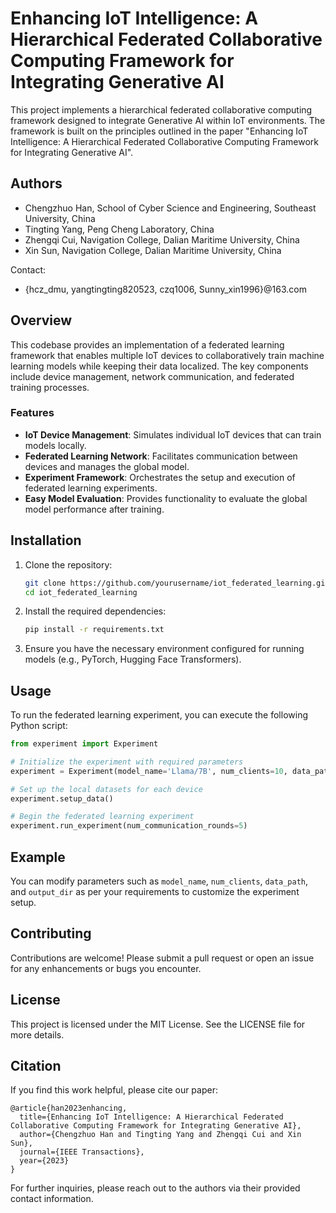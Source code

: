 # Enhancing IoT Intelligence: A Hierarchical Federated Collaborative Computing Framework for Integrating Generative AI

This project implements a hierarchical federated collaborative computing framework designed to integrate Generative AI within IoT environments. The framework is built on the principles outlined in the paper "Enhancing IoT Intelligence: A Hierarchical Federated Collaborative Computing Framework for Integrating Generative AI".

## Authors

- Chengzhuo Han, School of Cyber Science and Engineering, Southeast University, China
- Tingting Yang, Peng Cheng Laboratory, China
- Zhengqi Cui, Navigation College, Dalian Maritime University, China
- Xin Sun, Navigation College, Dalian Maritime University, China

Contact: 
- {hcz\_dmu, yangtingting820523, czq1006, Sunny\_xin1996}@163.com

## Overview

This codebase provides an implementation of a federated learning framework that enables multiple IoT devices to collaboratively train machine learning models while keeping their data localized. The key components include device management, network communication, and federated training processes.

### Features

- **IoT Device Management**: Simulates individual IoT devices that can train models locally.
- **Federated Learning Network**: Facilitates communication between devices and manages the global model.
- **Experiment Framework**: Orchestrates the setup and execution of federated learning experiments.
- **Easy Model Evaluation**: Provides functionality to evaluate the global model performance after training.

## Installation

1. Clone the repository:
   ```bash
   git clone https://github.com/yourusername/iot_federated_learning.git
   cd iot_federated_learning
   ```

2. Install the required dependencies:
   ```bash
   pip install -r requirements.txt
   ```

3. Ensure you have the necessary environment configured for running models (e.g., PyTorch, Hugging Face Transformers).

## Usage

To run the federated learning experiment, you can execute the following Python script:

```python
from experiment import Experiment

# Initialize the experiment with required parameters
experiment = Experiment(model_name='Llama/7B', num_clients=10, data_path='./data', output_dir='./output')

# Set up the local datasets for each device
experiment.setup_data()

# Begin the federated learning experiment
experiment.run_experiment(num_communication_rounds=5)
```

## Example

You can modify parameters such as `model_name`, `num_clients`, `data_path`, and `output_dir` as per your requirements to customize the experiment setup.

## Contributing

Contributions are welcome! Please submit a pull request or open an issue for any enhancements or bugs you encounter.

## License

This project is licensed under the MIT License. See the LICENSE file for more details.

## Citation

If you find this work helpful, please cite our paper:

```
@article{han2023enhancing,
  title={Enhancing IoT Intelligence: A Hierarchical Federated Collaborative Computing Framework for Integrating Generative AI},
  author={Chengzhuo Han and Tingting Yang and Zhengqi Cui and Xin Sun},
  journal={IEEE Transactions},
  year={2023}
}
```

For further inquiries, please reach out to the authors via their provided contact information.

```

